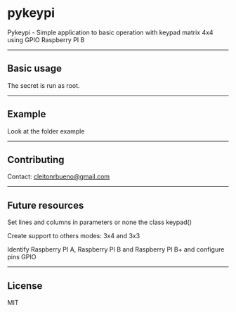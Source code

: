 pykeypi
====

Pykeypi - Simple application to basic operation with keypad matrix 4x4 using GPIO Raspberry PI B

-------
Basic usage
-------

The secret is run as root.

-------
Example
-------
Look at the folder example

-------
Contributing
-------
Contact: cleitonrbueno@gmail.com

-------
Future resources
-------
Set lines and columns in parameters or none the class keypad()

Create support to others modes: 3x4 and 3x3

Identify Raspberry PI A, Raspberry PI B and Raspberry PI B+ and configure pins GPIO

-------
License
-------
MIT
